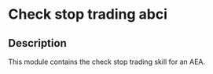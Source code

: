 # Check stop trading abci

## Description

This module contains the check stop trading skill for an AEA.
